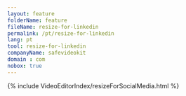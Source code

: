 ```yaml
---
layout: feature
folderName: feature
fileName: resize-for-linkedin
permalink: /pt/resize-for-linkedin
lang: pt
tool: resize-for-linkedin
companyName: safevideokit
domain : com
nobox: true
---
```


{% include VideoEditorIndex/resizeForSocialMedia.html %}

   
